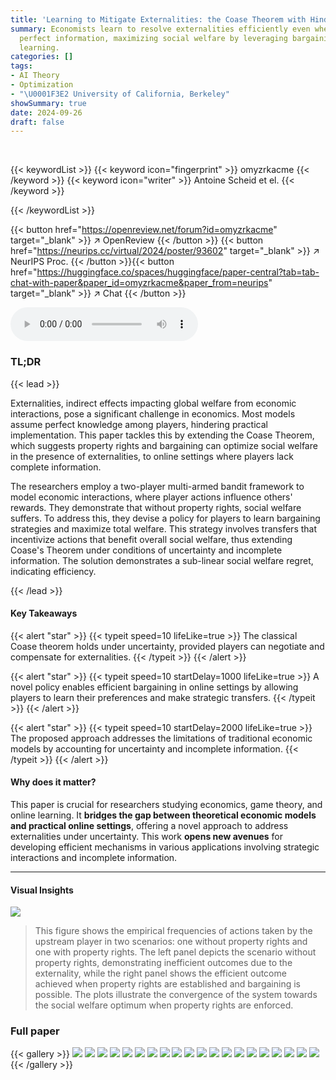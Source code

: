 ```yaml
---
title: 'Learning to Mitigate Externalities: the Coase Theorem with Hindsight Rationality'
summary: Economists learn to resolve externalities efficiently even when players lack
  perfect information, maximizing social welfare by leveraging bargaining and online
  learning.
categories: []
tags:
- AI Theory
- Optimization
- "\U0001F3E2 University of California, Berkeley"
showSummary: true
date: 2024-09-26
draft: false
---
```


<br>

{{< keywordList >}}
{{< keyword icon="fingerprint" >}} omyzrkacme {{< /keyword >}}
{{< keyword icon="writer" >}} Antoine Scheid et el. {{< /keyword >}}
 
{{< /keywordList >}}

{{< button href="https://openreview.net/forum?id=omyzrkacme" target="_blank" >}}
↗ OpenReview
{{< /button >}}
{{< button href="https://neurips.cc/virtual/2024/poster/93602" target="_blank" >}}
↗ NeurIPS Proc.
{{< /button >}}{{< button href="https://huggingface.co/spaces/huggingface/paper-central?tab=tab-chat-with-paper&paper_id=omyzrkacme&paper_from=neurips" target="_blank" >}}
↗ Chat
{{< /button >}}



<audio controls>
    <source src="https://ai-paper-reviewer.com/omyzrkacme/podcast.wav" type="audio/wav">
    Your browser does not support the audio element.
</audio>


### TL;DR


{{< lead >}}

Externalities, indirect effects impacting global welfare from economic interactions, pose a significant challenge in economics.  Most models assume perfect knowledge among players, hindering practical implementation. This paper tackles this by extending the Coase Theorem, which suggests property rights and bargaining can optimize social welfare in the presence of externalities, to online settings where players lack complete information.

The researchers employ a two-player multi-armed bandit framework to model economic interactions, where player actions influence others' rewards. They demonstrate that without property rights, social welfare suffers.  To address this, they devise a policy for players to learn bargaining strategies and maximize total welfare. This strategy involves transfers that incentivize actions that benefit overall social welfare, thus extending Coase's Theorem under conditions of uncertainty and incomplete information. The solution demonstrates a sub-linear social welfare regret, indicating efficiency.

{{< /lead >}}


#### Key Takeaways

{{< alert "star" >}}
{{< typeit speed=10 lifeLike=true >}} The classical Coase theorem holds under uncertainty, provided players can negotiate and compensate for externalities. {{< /typeit >}}
{{< /alert >}}

{{< alert "star" >}}
{{< typeit speed=10 startDelay=1000 lifeLike=true >}} A novel policy enables efficient bargaining in online settings by allowing players to learn their preferences and make strategic transfers. {{< /typeit >}}
{{< /alert >}}

{{< alert "star" >}}
{{< typeit speed=10 startDelay=2000 lifeLike=true >}} The proposed approach addresses the limitations of traditional economic models by accounting for uncertainty and incomplete information. {{< /typeit >}}
{{< /alert >}}

#### Why does it matter?
This paper is crucial for researchers studying economics, game theory, and online learning.  It **bridges the gap between theoretical economic models and practical online settings**, offering a novel approach to address externalities under uncertainty. This work **opens new avenues** for developing efficient mechanisms in various applications involving strategic interactions and incomplete information.

------
#### Visual Insights



![](https://ai-paper-reviewer.com/omyzrkacme/figures_8_1.jpg)

> This figure shows the empirical frequencies of actions taken by the upstream player in two scenarios: one without property rights and one with property rights.  The left panel depicts the scenario without property rights, demonstrating inefficient outcomes due to the externality, while the right panel shows the efficient outcome achieved when property rights are established and bargaining is possible. The plots illustrate the convergence of the system towards the social welfare optimum when property rights are enforced.







### Full paper

{{< gallery >}}
<img src="https://ai-paper-reviewer.com/omyzrkacme/1.png" class="grid-w50 md:grid-w33 xl:grid-w25" />
<img src="https://ai-paper-reviewer.com/omyzrkacme/2.png" class="grid-w50 md:grid-w33 xl:grid-w25" />
<img src="https://ai-paper-reviewer.com/omyzrkacme/3.png" class="grid-w50 md:grid-w33 xl:grid-w25" />
<img src="https://ai-paper-reviewer.com/omyzrkacme/4.png" class="grid-w50 md:grid-w33 xl:grid-w25" />
<img src="https://ai-paper-reviewer.com/omyzrkacme/5.png" class="grid-w50 md:grid-w33 xl:grid-w25" />
<img src="https://ai-paper-reviewer.com/omyzrkacme/6.png" class="grid-w50 md:grid-w33 xl:grid-w25" />
<img src="https://ai-paper-reviewer.com/omyzrkacme/7.png" class="grid-w50 md:grid-w33 xl:grid-w25" />
<img src="https://ai-paper-reviewer.com/omyzrkacme/8.png" class="grid-w50 md:grid-w33 xl:grid-w25" />
<img src="https://ai-paper-reviewer.com/omyzrkacme/9.png" class="grid-w50 md:grid-w33 xl:grid-w25" />
<img src="https://ai-paper-reviewer.com/omyzrkacme/10.png" class="grid-w50 md:grid-w33 xl:grid-w25" />
<img src="https://ai-paper-reviewer.com/omyzrkacme/11.png" class="grid-w50 md:grid-w33 xl:grid-w25" />
<img src="https://ai-paper-reviewer.com/omyzrkacme/12.png" class="grid-w50 md:grid-w33 xl:grid-w25" />
<img src="https://ai-paper-reviewer.com/omyzrkacme/13.png" class="grid-w50 md:grid-w33 xl:grid-w25" />
<img src="https://ai-paper-reviewer.com/omyzrkacme/14.png" class="grid-w50 md:grid-w33 xl:grid-w25" />
<img src="https://ai-paper-reviewer.com/omyzrkacme/15.png" class="grid-w50 md:grid-w33 xl:grid-w25" />
<img src="https://ai-paper-reviewer.com/omyzrkacme/16.png" class="grid-w50 md:grid-w33 xl:grid-w25" />
<img src="https://ai-paper-reviewer.com/omyzrkacme/17.png" class="grid-w50 md:grid-w33 xl:grid-w25" />
<img src="https://ai-paper-reviewer.com/omyzrkacme/18.png" class="grid-w50 md:grid-w33 xl:grid-w25" />
<img src="https://ai-paper-reviewer.com/omyzrkacme/19.png" class="grid-w50 md:grid-w33 xl:grid-w25" />
<img src="https://ai-paper-reviewer.com/omyzrkacme/20.png" class="grid-w50 md:grid-w33 xl:grid-w25" />
{{< /gallery >}}